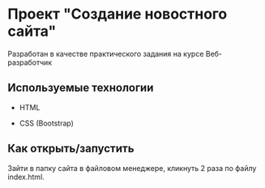 # Проект "Создание новостного сайта"

Разработан в качестве практического задания на курсе Веб-разработчик

## Используемые технологии

* HTML

* CSS (Bootstrap)

## Как открыть/запустить

Зайти в папку сайта в файловом менеджере, кликнуть 2 раза по файлу index.html.
